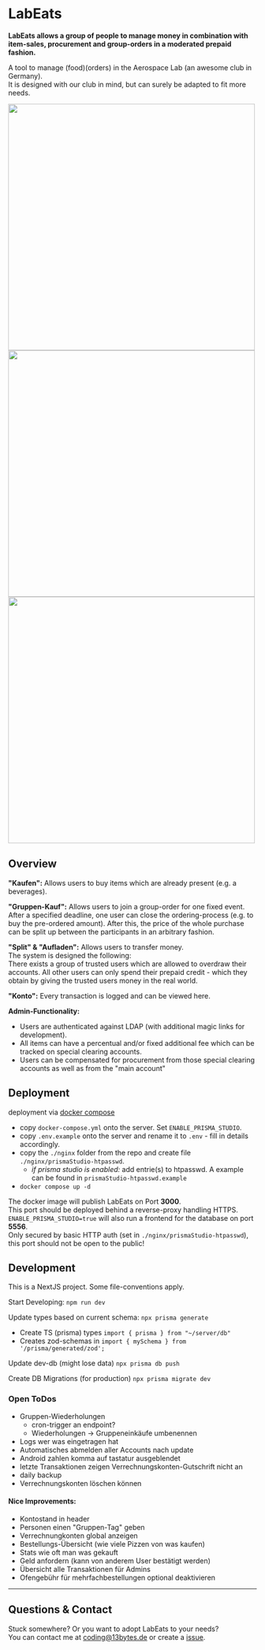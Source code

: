 # LabEats
**LabEats allows a group of people to manage money in combination with item-sales, procurement and group-orders in a moderated prepaid fashion.**

A tool to manage (food)(orders) in the Aerospace Lab (an awesome club in Germany).\
It is designed with our club in mind, but can surely be adapted to fit more needs.

<img src="https://github.com/13Bytes/LabFoodDesk/assets/12069002/8f4b9923-0582-4ba9-a53a-ddfaae0f7832" height=500>

<img src="https://github.com/13Bytes/LabFoodDesk/assets/12069002/c91b83b9-cdb1-4d65-b61a-1eb0d3d33fa3" height=500>

<img src="https://github.com/13Bytes/LabFoodDesk/assets/12069002/02562eb3-aefb-4999-a5c3-3569c4be155a" height=500>

## Overview
**"Kaufen":** Allows users to buy items which are already present (e.g. a beverages).

**"Gruppen-Kauf":** Allows users to join a group-order for one fixed event.
After a specified deadline, one user can close the ordering-process (e.g. to buy the pre-ordered amount).
After this, the price of the whole purchase can be split up between the participants in an arbitrary fashion.

**"Split" & "Aufladen":** Allows users to transfer money.\
The system is designed the following:\
There exists a group of trusted users which are allowed to overdraw their accounts.
All other users can only spend their prepaid credit - which they obtain by giving the trusted users money in the real world.

**"Konto":** Every transaction is logged and can be viewed here.

**Admin-Functionality:** 
- Users are authenticated against LDAP (with additional magic links for development).
- All items can have a percentual and/or fixed additional fee which can be tracked on special clearing accounts.
- Users can be compensated for procurement from those special clearing accounts as well as from the "main account"


## Deployment
deployment via [docker compose](https://docs.docker.com/compose/)

- copy `docker-compose.yml` onto the server. Set `ENABLE_PRISMA_STUDIO`.
- copy `.env.example` onto the server and rename it to `.env` - fill in details accordingly.
- copy the `./nginx` folder from the repo and create file `./nginx/prismaStudio-htpasswd`.
    - _if prisma studio is enabled:_ add entrie(s) to htpasswd. A example can be found in `prismaStudio-htpasswd.example`
- `docker compose up -d`

The docker image will publish LabEats on Port **3000**.\
This port should be deployed behind a reverse-proxy handling HTTPS.
`ENABLE_PRISMA_STUDIO=true` will also run a frontend for the database on port **5556**.\
Only secured by basic HTTP auth (set in `./nginx/prismaStudio-htpasswd`), this port should not be open to the public!


## Development

This is a NextJS project. Some file-conventions apply.

Start Developing:
`npm run dev`

Update types based on current schema:
`npx prisma generate`
- Create TS (prisma) types `import { prisma } from "~/server/db"`
- Creates zod-schemas in `import { mySchema } from '/prisma/generated/zod';`

Update dev-db (might lose data)
`npx prisma db push`

Create DB Migrations (for production)
`npx prisma migrate dev`

### Open ToDos
- Gruppen-Wiederholungen
    - cron-trigger an endpoint?
    - Wiederholungen -> Gruppeneinkäufe umbenennen
- Logs wer was eingetragen hat
- Automatisches abmelden aller Accounts nach update
- Android zahlen komma auf tastatur ausgeblendet
- letzte Transaktionen zeigen Verrechnungskonten-Gutschrift nicht an
- daily backup
- Verrechnungskonten löschen können
#### Nice Improvements:
- Kontostand in header
- Personen einen "Gruppen-Tag" geben
- Verrechnungkonten global anzeigen
- Bestellungs-Übersicht (wie viele Pizzen von was kaufen)
- Stats wie oft man was gekauft
- Geld anfordern (kann von anderem User bestätigt werden)
- Übersicht alle Transaktionen für Admins
- Ofengebühr für mehrfachbestellungen optional deaktivieren


---

## Questions & Contact

Stuck somewhere? Or you want to adopt LabEats to your needs? \
You can contact me at coding@13bytes.de or create a [issue](https://github.com/13Bytes/LabFoodDesk/issues).